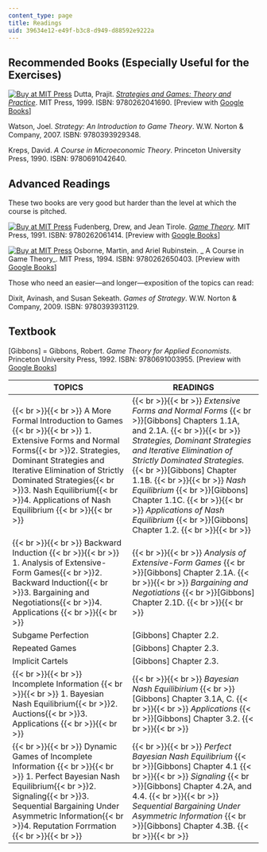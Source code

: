 ```yaml
---
content_type: page
title: Readings
uid: 39634e12-e49f-b3c8-d949-d88592e9222a
---
```


Recommended Books (Especially Useful for the Exercises)
-------------------------------------------------------

[![Buy at MIT Press](/images/mp_logo.gif)](https://mitpress.mit.edu/9780262041690) Dutta, Prajit. [_Strategies and Games: Theory and Practice_](https://mitpress.mit.edu/9780262041690). MIT Press, 1999. ISBN: 9780262041690. \[Preview with [Google Books](http://books.google.com/books?id=m1apPLqiIEkC&printsec=frontcover)\]

Watson, Joel. _Strategy: An Introduction to Game Theory_. W.W. Norton & Company, 2007. ISBN: 9780393929348.

Kreps, David. _A Course in Microeconomic Theory_. Princeton University Press, 1990. ISBN: 9780691042640.

Advanced Readings
-----------------

These two books are very good but harder than the level at which the course is pitched.

[![Buy at MIT Press](/images/mp_logo.gif)](https://mitpress.mit.edu/9780262061414) Fudenberg, Drew, and Jean Tirole. [_Game Theory_](https://mitpress.mit.edu/9780262061414). MIT Press, 1991. ISBN: 9780262061414. \[Preview with [Google Books](http://books.google.com/books?id=pFPHKwXro3QC&printsec=frontcover)\]

[![Buy at MIT Press](/images/mp_logo.gif)](https://mitpress.mit.edu/9780262650403) Osborne, Martin, and Ariel Rubinstein. _ A Course in Game Theory_. MIT Press, 1994. ISBN: 9780262650403. \[Preview with [Google Books](http://books.google.com/books?id=5ntdaYX4LPkC&printsec=frontcover)\]

Those who need an easier—and longer—exposition of the topics can read:

Dixit, Avinash, and Susan Sekeath. _Games of Strategy_. W.W. Norton & Company, 2009. ISBN: 9780393931129.

Textbook
--------

\[Gibbons\] = Gibbons, Robert. _Game Theory for Applied Economists_. Princeton University Press, 1992. ISBN: 9780691003955. \[Preview with [Google Books](http://books.google.com/books?id=8ygxf2WunAIC&printsec=frontcover)\]

| TOPICS | READINGS |
| --- | --- |
|  {{< br >}}{{< br >}} A More Formal Introduction to Games {{< br >}}{{< br >}} 1.  Extensive Forms and Normal Forms{{< br >}}2.  Strategies, Dominant Strategies and Iterative Elimination of Strictly Dominated Strategies{{< br >}}3.  Nash Equilibrium{{< br >}}4.  Applications of Nash Equilibrium {{< br >}}{{< br >}}  |  {{< br >}}{{< br >}} _Extensive Forms and Normal Forms_  {{< br >}}\[Gibbons\] Chapters 1.1A, and 2.1A. {{< br >}}{{< br >}} _Strategies, Dominant Strategies and Iterative Elimination of Strictly Dominated Strategies._  {{< br >}}\[Gibbons\] Chapter 1.1B. {{< br >}}{{< br >}} _Nash Equilibrium_  {{< br >}}\[Gibbons\] Chapter 1.1C. {{< br >}}{{< br >}} _Applications of Nash Equilibrium_  {{< br >}}\[Gibbons\] Chapter 1.2. {{< br >}}{{< br >}}  |
|  {{< br >}}{{< br >}} Backward Induction {{< br >}}{{< br >}} 1.  Analysis of Extensive-Form Games{{< br >}}2.  Backward Induction{{< br >}}3.  Bargaining and Negotiations{{< br >}}4.  Applications {{< br >}}{{< br >}}  |  {{< br >}}{{< br >}} _Analysis of Extensive-Form Games_  {{< br >}}\[Gibbons\] Chapter 2.1A. {{< br >}}{{< br >}} _Bargaining and Negotiations_  {{< br >}}\[Gibbons\] Chapter 2.1D. {{< br >}}{{< br >}}  |
| Subgame Perfection | \[Gibbons\] Chapter 2.2. |
| Repeated Games | \[Gibbons\] Chapter 2.3. |
| Implicit Cartels | \[Gibbons\] Chapter 2.3. |
|  {{< br >}}{{< br >}} Incomplete Information {{< br >}}{{< br >}} 1.  Bayesian Nash Equilibrium{{< br >}}2.  Auctions{{< br >}}3.  Applications {{< br >}}{{< br >}}  |  {{< br >}}{{< br >}} _Bayesian Nash Equilibirium_  {{< br >}}\[Gibbons\] Chapter 3.1A, C. {{< br >}}{{< br >}} _Applications_  {{< br >}}\[Gibbons\] Chapter 3.2. {{< br >}}{{< br >}}  |
|  {{< br >}}{{< br >}} Dynamic Games of Incomplete Information {{< br >}}{{< br >}} 1.  Perfect Bayesian Nash Equilibrium{{< br >}}2.  Signaling{{< br >}}3.  Sequential Bargaining Under Asymmetric Information{{< br >}}4.  Reputation Forrmation {{< br >}}{{< br >}}  |  {{< br >}}{{< br >}} _Perfect Bayesian Nash Equilibrium_  {{< br >}}\[Gibbons\] Chapter 4.1 {{< br >}}{{< br >}} _Signaling_  {{< br >}}\[Gibbons\] Chapter 4.2A, and 4.4. {{< br >}}{{< br >}} _Sequential Bargaining Under Asymmetric Information_  {{< br >}}\[Gibbons\] Chapter 4.3B. {{< br >}}{{< br >}}